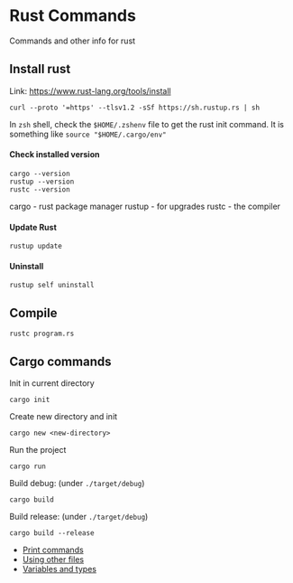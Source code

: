 # Rust Commands
Commands and other info for rust

## Install rust
Link: https://www.rust-lang.org/tools/install
```
curl --proto '=https' --tlsv1.2 -sSf https://sh.rustup.rs | sh
```
In `zsh` shell, check the `$HOME/.zshenv` file to get the rust init command. It is something like `source "$HOME/.cargo/env"`

#### Check installed version
```
cargo --version
rustup --version
rustc --version
```
cargo - rust package manager
rustup - for upgrades
rustc - the compiler

#### Update Rust
```
rustup update
```

#### Uninstall
```
rustup self uninstall
```

## Compile
```
rustc program.rs
```

## Cargo commands
Init in current directory
```
cargo init
```
Create new directory and init
```
cargo new <new-directory>
```
Run the project
```
cargo run
```
Build debug: (under `./target/debug`)
```
cargo build
```
Build release: (under `./target/debug`)
```
cargo build --release
```

- [Print commands](print.md)  
- [Using other files](using-other-files.md)  
- [Variables and types](variables-and-types.md)  
